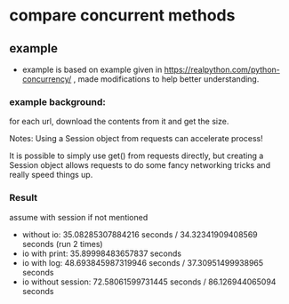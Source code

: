 # compare concurrent methods

## example
- example is based on example given in https://realpython.com/python-concurrency/ , made modifications to help better understanding.

### example background:
for each url, download the contents from it and get the size.

Notes: 
Using a Session object from requests can accelerate process!

It is possible to simply use get() from requests directly, but creating a Session object allows requests to do some fancy networking tricks and really speed things up.

### Result
assume with session if not mentioned
- without io: 35.08285307884216 seconds / 34.32341909408569 seconds  (run 2 times)
- io with print: 35.89998483657837 seconds
- io with log: 48.693845987319946 seconds / 37.30951499938965 seconds
- io without session: 72.58061599731445 seconds / 86.126944065094 seconds

